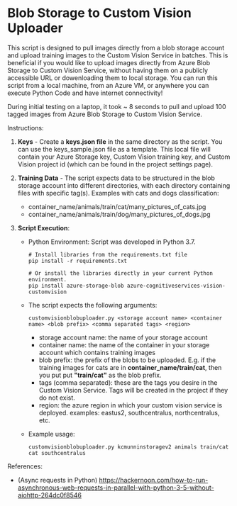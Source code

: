 # Blob Storage to Custom Vision Uploader

This script is designed to pull images directly from a blob storage account and upload training images to the Custom Vision Service in batches.  This is beneficial if you would like to upload images directly from Azure Blob Storage to Custom Vision Service, without having them on a publicly accessible URL or dowenloading them to local storage.  You can run this script from a local machine, from an Azure VM, or anywhere you can execute Python Code and have internet connectivity!

During initial testing on a laptop, it took ~ 8 seconds to pull and upload 100 tagged images from Azure Blob Storage to Custom Vision Service.

Instructions:

1) **Keys** - Create a **keys.json file** in the same directory as the script.  You can use the keys_sample.json file as a template.  This local file will contain your Azure Storage key, Custom Vision training key, and Custom Vision project id (which can be found in the project settings page).

2) **Training Data** - The script expects data to be structured in the blob storage account into different directories, with each directory containing files with specific tag(s).  Examples with cats and dogs classification:
    
    - container_name/animals/train/cat/many_pictures_of_cats.jpg
    - container_name/animals/train/dog/many_pictures_of_dogs.jpg

3) **Script Execution**:
    
    - Python Environment: Script was developed in Python 3.7.  
        ```
        # Install libraries from the requirements.txt file
        pip install -r requirements.txt
        
        # Or install the libraries directly in your current Python environment.
        pip install azure-storage-blob azure-cognitiveservices-vision-customvision
        ```

    - The script expects the following arguments:

        ```
        customvisionblobuploader.py <storage account name> <container name> <blob prefix> <comma separated tags> <region>
        ```

        - storage account name: the name of your storage account
        - container name:  the name of the container in your storage account which contains training images
        - blob prefix: the prefix of the blobs to be uploaded.  E.g. if the training images for cats are in **container_name/train/cat**, then you put put **"train/cat"** as the blob prefix. 
        - tags (comma separated): these are the tags you desire in the Custom Vision Service.  Tags will be created in the project if they do not exist.
        - region: the azure region in which your custom vision service is deployed.  examples: eastus2, southcentralus, northcentralus, etc.

    - Example usage:

        ```
        customvisionblobuploader.py kcmunninstoragev2 animals train/cat cat southcentralus
        ```

References:
- (Async requests in Python) https://hackernoon.com/how-to-run-asynchronous-web-requests-in-parallel-with-python-3-5-without-aiohttp-264dc0f8546